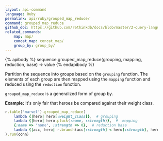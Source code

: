 ```yaml
---
layout: api-command 
language: Ruby
permalink: api/ruby/grouped_map_reduce/
command: grouped_map_reduce 
github_doc: https://github.com/rethinkdb/docs/blob/master/2-query-language/api/ruby/aggregation/grouped_map_reduce.md
related_commands:
    map: map/
    concat_map: concat_map/
    group_by: group_by/
---
```



{% apibody %}
sequence.grouped_map_reduce(grouping, mapping, reduction, base) → value
{% endapibody %}

Partition the sequence into groups based on the `grouping` function. The elements of each
group are then mapped using the `mapping` function and reduced using the `reduction`
function.

`grouped_map_reduce` is a generalized form of group by.

__Example:__ It's only fair that heroes be compared against their weight class.

```rb
r.table('marvel').grouped_map_reduce(
    lambda {|hero| hero[:weight_class]},  # grouping
    lambda {|hero| hero.pluck(:name, :strength)},  #  mapping
    {:name => 'none', :strength => 0},  # reduction base
    lambda {|acc, hero| r.branch(acc[:strength] < hero[:strength], hero, acc)}
).run(conn)
```


